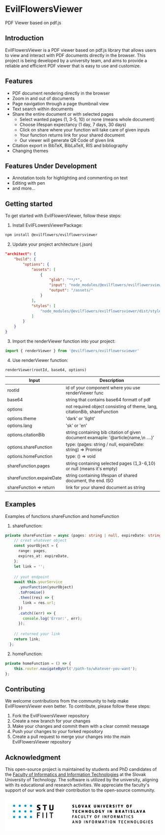# EvilFlowersViewer

PDF Viewer based on pdf.js

## Introduction

EvilFlowersViewer is a PDF viewer based on pdf.js library that allows users to view and interact with PDF documents
directly in the browser. This project is being developed by a university team, and aims to provide a reliable and
efficient PDF viewer that is easy to use and customize.

## Features

- PDF document rendering directly in the browser
- Zoom in and out of documents
- Page navigation through a page thumbnail view
- Text search within documents
- Share the entire document or with selected pages
  - Select wanted pages (1, 3-5, 10) or none (means whole document)
  - Choose lifespan expectancy (1 day, 7 days, 30 days)
  - Click on share where your function will take care of given inputs
  - Your function returns link for your shared document
  - Our viewer will generate QR Code of given link
- Citation export in BibTeX, BibLaTeX, RIS and bibliography
- Changing themes

## Features Under Development

- Annotation tools for highlighting and commenting on text
- Editing with pen
- and more...

## Getting started

To get started with EvilFlowersViewer, follow these steps:

1. Install EvilFLowersViewerPackage:

```bash
npm install @evilflowers/evilflowersviewer
```

2. Update your project architecture (.json)

```json
"architect": {
    "build": {
        "options": {
            "assets": [
                {
                    "glob": "**/*",
                    "input": "node_modules/@evilflowers/evilflowersviewer/dist/assets/",
                    "output": "/assets/"
                }
            ],
            "styles": [
                "node_modules/@evilflowers/evilflowersviewer/dist/style.css"
            ]
        }
    }
}
```

3. Import the renderViewer function into your project:

```ts
import { renderViewer } from '@evilflowers/evilflowersviewer'
```

4. Use renderViewer function:

```tsx
renderViewer(rootId, base64, options)
```

| Input                     | Description                                                                         |
| ------------------------- | ----------------------------------------------------------------------------------- |
| rootId                    | id of your component where you use renderViewer func                                |
| base64                    | string that contains base64 formatt of pdf                                          |
| options                   | not required object consisting of theme, lang, citationBib, shareFunction           |
| options.theme             | 'dark' or 'light'                                                                   |
| options.lang              | 'sk' or 'en'                                                                        |
| options.citationBib       | string containing bib citation of given document examaple: '@article{name,\n ....}' |
| options.shareFunction     | type: (pages: string / null, expaireDate: string) => Promise<string>                |
| options.homeFunction      | type: () => void                                                                    |
| shareFunction.pages       | string containing selected pages (1,3-6,10) or null (means it's empty)              |
| shareFunction.expaireDate | string containing lifespan of shared document, the end. ISO                         |
| shareFunction => return   | link for your shared document as string                                             |

## Examples

Examples of functions shareFunction and homeFunction

1. shareFunction:

```ts
private shareFunction = async (pages: string | null, expireDate: string) => {
    // creat whatever object
    const yourObject = {
      range: pages,
      expires_at: expireDate,
    };
    let link = '';

    // yout endpoint
    await this.yourService
      .yourFunction(yourObject)
      .toPromise()
      .then((res) => {
        link = res.url;
      })
      .catch((err) => {
        console.log('Error:', err);
      });

    // returned your link
    return link;
  };
```

2. homeFunction:

```ts
private homeFunction = () => {
    this.router.navigateByUrl('/path-to/whatever-you-want');
};
```

## Contributing

We welcome contributions from the community to help make EvilFlowersViewer even better. To contribute, please follow
these steps:

1. Fork the EvilFlowersViewer repository
2. Create a new branch for your changes
3. Make your changes and commit them with a clear commit message
4. Push your changes to your forked repository
5. Create a pull request to merge your changes into the main EvilFlowersViewer repository

## Acknowledgment

This open-source project is maintained by students and PhD candidates of the
[Faculty of Informatics and Information Technologies](https://www.fiit.stuba.sk/) at the Slovak University of
Technology. The software is utilized by the university, aligning with its educational and research activities. We
appreciate the faculty's support of our work and their contribution to the open-source community.

![](docs/images/fiit.png)
